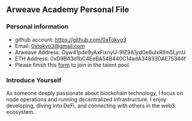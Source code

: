 ## Arweave Academy Personal File

### Personal information

- github account: https://github.com/0xTokyo3
- Email: 0xtokyo3@gmail.com
- Arweave Address: Oyw41pde9yAxFixnyU-9IZ9A1jrd0e8uIxRIIm5LynU
- ETH Address: 0xD9B43d1bC4EeBA54B440C14adA34833DAE75344f
- Please finish this [form](https://docs.google.com/forms/d/e/1FAIpQLSfWA5fIIcBgmRppm3jNz5vmf9Mai_QMVil-2pO4r7YKn_Zhtw/viewform?usp=sf_link) to join in the talent pool.

### Introduce Yourself
 As someone deeply passionate about blockchain technology, I focus on node operations and running decentralized infrastructure. I enjoy developing, diving into DeFi, and connecting with others in the web3 ecosystem.